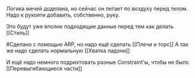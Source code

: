Логика мечей доделана, но сейчас он летает по воздуху перед телом. Надо к рукояти добавить, собственно, руку.

Это будут уже вполне подходящие данные перед тем как делать [[Стиль]]

#Сделано с помощью ARP, но надо ещё сделать [[Плечи и торс]]
А так же надо сделать нормальную [[Хватка ладони]]

И ещё надо немного подрихтовать разные Constraint'ы, чтобы не было [[Перевыгибающиеся части]]